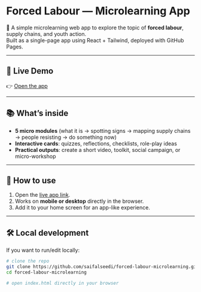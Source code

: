 # Forced Labour — Microlearning App

📱 A simple microlearning web app to explore the topic of **forced labour**, supply chains, and youth action.  
Built as a single-page app using React + Tailwind, deployed with GitHub Pages.

---

## 🔗 Live Demo
👉 [Open the app](https://saifalseedi.github.io/forced-labour-microlearning/)

---

## 📚 What’s inside
- **5 micro modules** (what it is → spotting signs → mapping supply chains → people resisting → do something now)  
- **Interactive cards**: quizzes, reflections, checklists, role-play ideas  
- **Practical outputs**: create a short video, toolkit, social campaign, or micro-workshop  

---

## 🚀 How to use
1. Open the [live app link](https://saifalseedi.github.io/forced-labour-microlearning/).  
2. Works on **mobile or desktop** directly in the browser.  
3. Add it to your home screen for an app-like experience.  

---

## 🛠 Local development
If you want to run/edit locally:
```bash
# clone the repo
git clone https://github.com/saifalseedi/forced-labour-microlearning.git
cd forced-labour-microlearning

# open index.html directly in your browser
